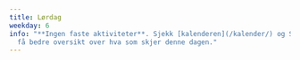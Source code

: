 ```yaml
---
title: Lørdag
weekday: 6
info: "**Ingen faste aktiviteter**. Sjekk [kalenderen](/kalender/) og Skedda for å
  få bedre oversikt over hva som skjer denne dagen."
---
```

